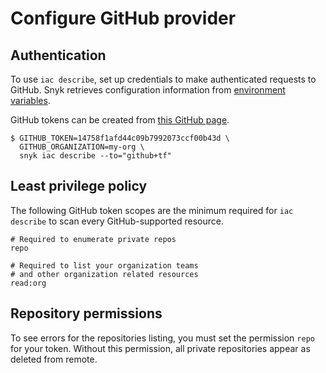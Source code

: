 # Configure GitHub provider

## Authentication

To use `iac describe`, set up credentials to make authenticated requests to GitHub. Snyk retrieves configuration information from [environment variables](https://registry.terraform.io/providers/integrations/github/latest/docs#argument-reference).

GitHub tokens can be created from [this GitHub page](https://github.com/settings/tokens/).

```
$ GITHUB_TOKEN=14758f1afd44c09b7992073ccf00b43d \
  GITHUB_ORGANIZATION=my-org \
  snyk iac describe --to="github+tf"
```

## Least privilege policy​ <a href="#least-privileged-policy" id="least-privileged-policy"></a>

The following GitHub token scopes are the minimum required for `iac describe` to scan every GitHub-supported resource.

```
# Required to enumerate private repos
repo

# Required to list your organization teams
# and other organization related resources
read:org
```

## **Repository permissions**

To see errors for the repositories listing, you must set the permission `repo` for your token. Without this permission, all private repositories appear as deleted from remote.
